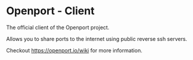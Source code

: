 Openport - Client
===========

The official client of the Openport project.

Allows you to share ports to the internet using public reverse ssh servers.

Checkout https://openport.io/wiki for more information.